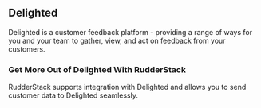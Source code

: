 ## Delighted

Delighted is a customer feedback platform - providing a range of ways for you and your team to gather, view, and act on feedback from your customers.

### Get More Out of Delighted With RudderStack

RudderStack supports integration with Delighted and allows you to send customer data to Delighted seamlessly.

